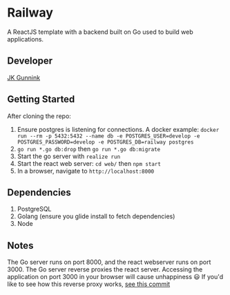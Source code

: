 # Railway
A ReactJS template with a backend built on Go used to build web applications.

## Developer
[JK Gunnink](mailto:jgunnink@gmail.com)

## Getting Started
After cloning the repo:
1. Ensure postgres is listening for connections. A docker example: `docker run --rm -p 5432:5432 --name db -e POSTGRES_USER=develop -e POSTGRES_PASSWORD=develop -e POSTGRES_DB=railway postgres`
2. `go run *.go db:drop` then `go run *.go db:migrate`
3. Start the go server with `realize run`
4. Start the react web server: `cd web/` then `npm start`
5. In a browser, navigate to `http://localhost:8000`

## Dependencies
1. PostgreSQL
2. Golang (ensure you glide install to fetch dependencies)
3. Node

## Notes
The Go server runs on port 8000, and the react webserver runs on port 3000. The Go server reverse proxies the react server. Accessing the application on port 3000 in your browser will cause unhappiness :smiley:
If you'd like to see how this reverse proxy works, [see this commit](https://github.com/jgunnink/railway/commit/1f55004d1ebfa052e56d199bfb23aa460bcd2874)
